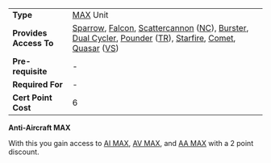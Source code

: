 |                        |                                                                                                                                                                                                                                                                                                                                                                                                                      |
| ---------------------- | -------------------------------------------------------------------------------------------------------------------------------------------------------------------------------------------------------------------------------------------------------------------------------------------------------------------------------------------------------------------------------------------------------------------- |
| **Type**               | [MAX](../armor/Mechanized_Assault_Exo-Suit.md) Unit                                                                                                                                                                                                                                                                                                                                                                  |
| **Provides Access To** | [Sparrow](../armor/Sparrow.md), [Falcon](../armor/Falcon.md), [Scattercannon](../armor/Scattercannon.md) ([NC](../etc/New_Conglomerate.md)), [Burster](../armor/Burster.md), [Dual Cycler](../armor/Dual-Cycler.md), [Pounder](../armor/Pounder.md) ([TR](../etc/Terran_Republic.md)), [Starfire](../armor/Starfire.md), [Comet](../armor/Comet.md), [Quasar](../armor/Quasar.md) ([VS](../etc/Vanu_Sovereignty.md)) |
| **Pre-requisite**      | \-                                                                                                                                                                                                                                                                                                                                                                                                                   |
| **Required For**       | \-                                                                                                                                                                                                                                                                                                                                                                                                                   |
| **Cert Point Cost**    | 6                                                                                                                                                                                                                                                                                                                                                                                                                    |

**Anti-Aircraft MAX**

With this you gain access to [AI MAX](Anti-Aircraft_MAX_(Certification).md),
[AV MAX](Anti-Vehicle_MAX_(Certification).md), and
[AA MAX](Anti-Aircraft_MAX_(Certification).md) with a 2 point discount.


